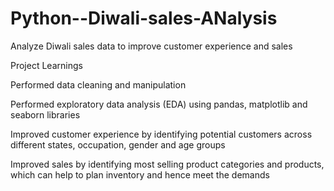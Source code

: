 # Python--Diwali-sales-ANalysis
Analyze Diwali sales data to improve customer experience and sales

Project Learnings

Performed data cleaning and manipulation

Performed exploratory data analysis (EDA) using pandas, matplotlib and seaborn libraries

Improved customer experience by identifying potential customers across different states, occupation, gender and age groups

Improved sales by identifying most selling product categories and products, which can help to plan inventory and hence meet the demands
